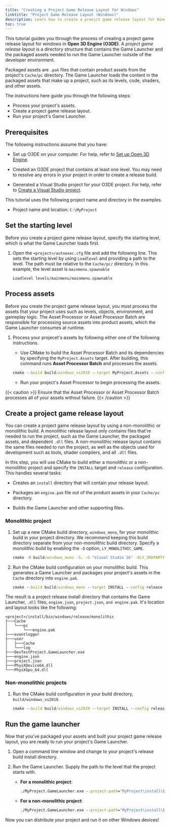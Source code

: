 ```yaml
---
title: "Creating a Project Game Release Layout for Windows"
linktitle: "Project Game Release Layout (Windows)"
description: Learn how to create a proejct game release layout for Windows with Open 3D Engine (O3DE). 
toc: true
---
```


This tutorial guides you through the process of creating a project game release layout for windows in **Open 3D Engine (O3DE)**. A *project game release layout* is a directory structure that contains the Game Launcher and the packaged assets needed to run the Game Launcher outside of the developer environment.

Packaged assets are `.pak` files that contain product assets from the project's `Cache/pc` directory. The Game Launcher loads the content in the packaged assets that make up a project, such as its levels, code, shaders, and other assets.

The instructions here guide you through the following steps:
- Process your project's assets.
- Create a project game release layout.
- Run your project's Game Launcher.


## Prerequisites

The following instructions assume that you have:

- Set up O3DE on your computer. For help, refer to [Set up Open 3D Engine](\docs\welcome-guide\setup\_index.md).

- Created an O3DE project that contains at least one level. You may need to resolve any errors in your project in order to create a release build.

- Generated a Visual Studio project for your O3DE project. For help, refer to [Create a Visual Studio project](/docs/welcome-guide/create/creating-projects-using-cli/#create-a-visual-studio-project).

This tutorial uses the following project name and directory in the examples.

- Project name and location: `C:\MyProject`


## Set the starting level

Before you create a project game release layout, specify the starting level, which is what the Game Launcher loads first. 

1. Open the `<project>/autoexec.cfg` file and add the following line. This sets the starting level by using `Loadlevel` and providing a path to the level. The path must be relative to the `Cache/pc/` directory. In this example, the level asset is `mainmenu.spawnable`

    ```
    Loadlevel levels/mainmenu/mainmenu.spawnable
    ```

## Process assets

Before you create the project game release layout, you must process the assets that your project uses such as levels, objects, environment, and gameplay logic. The Asset Processor or Asset Processor Batch are responsible for processing source assets into product assets, which the Game Launcher consumes at runtime. 

1. Process your projecet's assets by following either one of the following instructions.
    
    - Use CMake to build the Asset Processor Batch and its dependencies by specifying the `MyProject.Assets` target. After building, this command runs **Asset Processor Batch** and processes the assets.

    ```cmd
    cmake --build build/windows_vs2019 --target MyProject.Assets --config profile -- /m
    ```

    - Run your project's Asset Processor to begin processing the assets.

<!-- [Question] Is it accurate to say that both methods can complete this task? Is one method recommended? If so, why? -->

{{< caution >}} Ensure that the Asset Processor or Asset Processor Batch processes all of your assets without failure. {{< /caution >}}


## Create a project game release layout

You can create a project game release layout by using a non-monolithic or monolithic build. A monolithic release layout only contains files that're needed to run the project, such as the Game Launcher, the packaged assets, and dependent `.dll` files. A non-monolithic release layout contains the same files needed to run the project, as well as the objects used for development such as tools, shader compilers, and all `.dll` files. 

In this step, you will use CMake to build either a monolithic or a non-monolithic project and specify the `INSTALL` target and `release` configuration. This handles several tasks:

- Creates an `install` directory that will contain your release layout.

- Packages an `engine.pak` file out of the product assets in your `Cache/pc` directory. 

- Builds the Game Launcher and other supporting files.


### Monolithic project

1. Set up a new CMake build directory, `windows_mono`, for your monolithic build in your project directory. We recommend keeping this build directory separate from your non-monolithic build directory. Specify a monolithic build by enabling the `-D` option, `LY_MONOLITHIC_GAME`.

    ```cmd
    cmake -B build/windows_mono -S. -G "Visual Studio 16" -DLY_3RDPARTY_PATH=C:\o3de-packages -DLY_MONOLITHIC_GAME=1
    ```

2. Run the CMake build configuration on your monolithic build. This generates a Game Launcher and packages your project's assets in the `Cache` directory into `engine.pak`.

    ```cmd
    cmake --build build/windows_mono --target INSTALL --config release
    ```

The result is a project release install directory that contains the Game Launcher, `.dll` files, `engine.json`, `project.json`, `and engine.pak`. It's location and layout looks like the following:

    <project>/install/bin/windows/release/monolithic
    ├───Cache
    │   └───pc
    │       └───engine.pak
    ├───eventlogger
    ├───user
    │   ├───Cache
    │   └───log
    ├───DevTestProject.GameLauncher.exe    
    ├───engine.json
    ├───project.json
    ├───PhysXDevice64.dll
    └───PhysXGpu_64.dll



### Non-monolithic projects

1. Run the CMake build configuration in your build directory, `build/windows_vs2019`.

    ```cmd
    cmake --build build/windows_vs2019 --target INSTALL --config release
    ```


## Run the game launcher

Now that you've packaged your assets and built your project game release layout, you are ready to run your project's Game Launcher.

1. Open a command line window and change to your project's release build install directory.

2. Run the Game Launcher. Supply the path to the level that the project starts with.
    
    - **For a monolithic project**:
        ```cmd
        ./MyProject.GameLauncher.exe --project-path="MyProject\install\bin\Windows\release\Monolithic"
        ```

    - **For a non-monolithic project**:
        ```cmd
        ./MyProject.GameLauncher.exe --project-path="MyProject\install\bin\Windows\release\Default"
        ```  

Now you can distribute your project and run it on other Windows devices!

